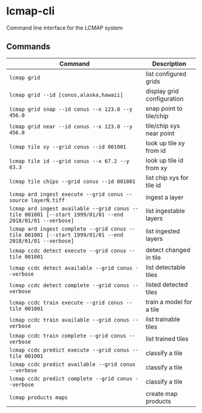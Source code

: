 # lcmap-cli
Command line interface for the LCMAP system

## Commands

| Command                                                                                                | Description               |
| -------------------------------------------------------------------------------------------------------| ------------------------- |
| `lcmap grid`                                                                                           | list configured grids     |
| `lcmap grid --id [conus,alaska,hawaii]`                                                                | display grid configuration|
| `lcmap grid snap --id conus --x 123.0 --y 456.0`                                                       | snap point to tile/chip   |
| `lcmap grid near --id conus --x 123.0 --y 456.0`                                                       | tile/chip xys near point  |
| `lcmap tile xy --grid conus --id 001001`                                                               | look up tile xy from id   |
| `lcmap tile id --grid conus --x 67.2 --y 63.3`                                                         | look up tile id from xy   |
| `lcmap tile chips --grid conus --id 001001`                                                            | list chip xys for tile id |
| `lcmap ard ingest execute --grid conus --source layerN.tiff`                                           | ingest a layer            |
| `lcmap ard ingest available --grid conus --tile 001001 [--start 1999/01/01 --end 2018/01/01 --verbose]`| list ingestable layers    |
| `lcmap ard ingest complete --grid conus --tile 001001 [--start 1999/01/01 --end 2018/01/01 --verbose]` | list ingested layers   |
| `lcmap ccdc detect execute --grid conus --tile 001001`                                                 | detect changed in tile    |
| `lcmap ccdc detect available --grid conus --verbose`                                                   | list detectable tiles     |
| `lcmap ccdc detect complete --grid conus --verbose`                                                    | listed detected tiles     |
| `lcmap ccdc train execute --grid conus --tile 001001`                                                  | train a model for a tile  |
| `lcmap ccdc train available --grid conus --verbose`                                                    | list trainable tiles      | 
| `lcmap ccdc train complete --grid conus --verbose`                                                     | list trained tiles        |
| `lcmap ccdc predict execute --grid conus --tile 001001`                                                | classify a tile           |
| `lcmap ccdc predict available --grid conus --verbose`                                                  | classify a tile           |
| `lcmap ccdc predict complete --grid conus --verbose`                                                   | classify a tile           |
| `lcmap products maps`                                                                                  | create map products       |
